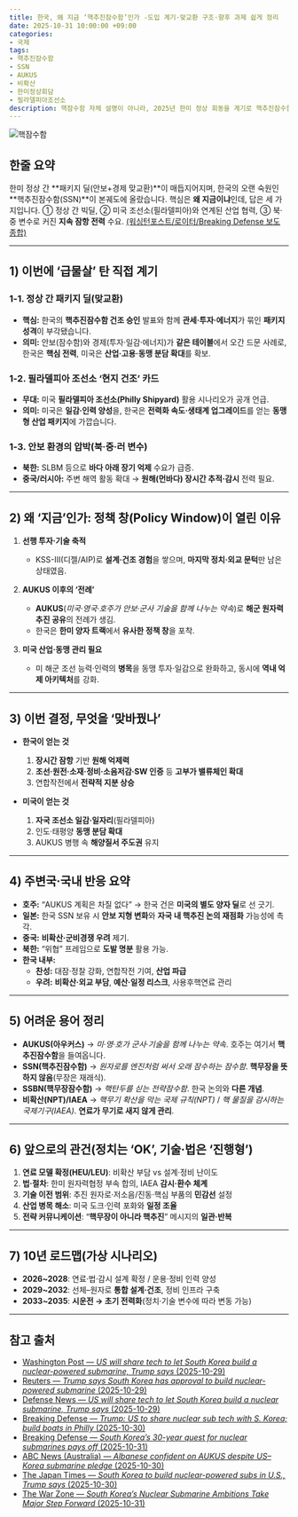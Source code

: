 ```yaml
---
title: 한국, 왜 지금 ‘핵추진잠수함’인가 -도입 계기·맞교환 구조·향후 과제 쉽게 정리
date: 2025-10-31 10:00:00 +09:00
categories:
- 국제
tags:
- 핵추진잠수함
- SSN
- AUKUS
- 비확산
- 한미정상회담
- 필라델피아조선소
description: 핵잠수함 자체 설명이 아니라, 2025년 한미 정상 회동을 계기로 핵추진잠수함 도입이 왜·어떻게 급물살을 탔는지, 무엇을 맞바꿨는지, 앞으로 무엇이 관건인지 ‘쉬운 말’로 정리했습니다.
---
```


![핵잠수함](https://tuhbm.github.io/images/normal/nuclearSubmarine.png)
## 한줄 요약
한미 정상 간 **패키지 딜(안보+경제 맞교환)**이 매듭지어지며, 한국의 오랜 숙원인 **핵추진잠수함(SSN)**이 본궤도에 올랐습니다. 
핵심은 **왜 지금이냐**인데, 답은 세 가지입니다. ① 정상 간 빅딜, ② 미국 조선소(필라델피아)와 연계된 산업 협력, ③ 북·중 변수로 커진 **지속 잠항 전력** 수요. [(워싱턴포스트/로이터/Breaking Defense 보도 종합)](#참고-출처)
<!-- more -->
---

## 1) 이번에 ‘급물살’ 탄 직접 계기

### 1-1. 정상 간 패키지 딜(맞교환)
- **핵심:** 한국의 **핵추진잠수함 건조 승인** 발표와 함께 **관세·투자·에너지**가 묶인 **패키지 성격**이 부각됐습니다.  
- **의미:** 안보(잠수함)와 경제(투자·일감·에너지)가 **같은 테이블**에서 오간 드문 사례로, 한국은 **핵심 전력**, 미국은 **산업·고용·동맹 분담 확대**를 확보.

### 1-2. 필라델피아 조선소 ‘현지 건조’ 카드
- **무대:** 미국 **필라델피아 조선소(Philly Shipyard)** 활용 시나리오가 공개 언급.  
- **의미:** 미국은 **일감·인력 양성**을, 한국은 **전력화 속도·생태계 업그레이드**를 얻는 **동맹형 산업 패키지**에 가깝습니다.

### 1-3. 안보 환경의 압박(북·중·러 변수)
- **북한:** SLBM 등으로 **바다 아래 장기 억제** 수요가 급증.  
- **중국/러시아:** 주변 해역 활동 확대 → **원해(먼바다) 장시간 추적·감시** 전력 필요.

---

## 2) 왜 ‘지금’인가: 정책 창(Policy Window)이 열린 이유

1) **선행 투자·기술 축적**  
   - KSS-III(디젤/AIP)로 **설계·건조 경험**을 쌓으며, **마지막 정치·외교 문턱**만 남은 상태였음.

2) **AUKUS 이후의 ‘전례’**  
   - **AUKUS**(*미국·영국·호주가 안보·군사 기술을 함께 나누는 약속*)로 **해군 원자력 추진 공유**의 전례가 생김.  
   - 한국은 **한미 양자 트랙**에서 **유사한 정책 창**을 포착.

3) **미국 산업·동맹 관리 필요**  
   - 미 해군 조선 능력·인력의 **병목**을 동맹 투자·일감으로 완화하고, 동시에 **역내 억제 아키텍처**를 강화.

---

## 3) 이번 결정, 무엇을 ‘맞바꿨나’

- **한국이 얻는 것**  
  1) **장시간 잠항** 기반 **원해 억제력**  
  2) **조선·원전·소재·정비·소음저감·SW 인증** 등 **고부가 밸류체인 확대**  
  3) 연합작전에서 **전략적 지분 상승**

- **미국이 얻는 것**  
  1) **자국 조선소 일감·일자리**(필라델피아)  
  2) 인도·태평양 **동맹 분담 확대**  
  3) AUKUS 병행 속 **해양질서 주도권** 유지

---

## 4) 주변국·국내 반응 요약

- **호주:** “AUKUS 계획은 차질 없다” → 한국 건은 **미국의 별도 양자 딜**로 선 긋기.  
- **일본:** 한국 SSN 보유 시 **안보 지형 변화**와 **자국 내 핵추진 논의 재점화** 가능성에 촉각.  
- **중국:** **비확산·군비경쟁 우려** 제기.  
- **북한:** “위협” 프레임으로 **도발 명분** 활용 가능.  
- **한국 내부:**  
  - **찬성:** 대잠·정찰 강화, 연합작전 기여, **산업 파급**  
  - **우려:** **비확산·외교 부담**, **예산·일정 리스크**, 사용후핵연료 관리

---

## 5) 어려운 용어 정리

- **AUKUS(아우커스)** → *미·영·호가 군사·기술을 함께 나누는 약속*. 호주는 여기서 **핵추진잠수함**을 들여옵니다.  
- **SSN(핵추진잠수함)** → *원자로를 엔진처럼 써서 오래 잠수하는 잠수함*. **핵무장을 뜻하지 않음**(무장은 재래식).  
- **SSBN(핵무장잠수함)** → *핵탄두를 싣는 전략잠수함*. 한국 논의와 **다른 개념**.  
- **비확산(NPT)/IAEA** → *핵무기 확산을 막는 국제 규칙(NPT)* / *핵 물질을 감시하는 국제기구(IAEA)*. **연료가 무기로 새지 않게 관리**.

---

## 6) 앞으로의 관건(정치는 ‘OK’, 기술·법은 ‘진행형’)

1) **연료 모델 확정(HEU/LEU)**: 비확산 부담 vs 설계·정비 난이도  
2) **법·절차**: 한미 원자력협정 부속 합의, IAEA **감시·환수 체계**  
3) **기술 이전 범위**: 추진 원자로·저소음/진동·핵심 부품의 **민감선** 설정  
4) **산업 병목 해소**: 미국 도크·인력 포화와 **일정 조율**  
5) **전략 커뮤니케이션**: “**핵무장이 아니라 핵추진**” 메시지의 **일관·반복**

---

## 7) 10년 로드맵(가상 시나리오)

- **2026~2028**: 연료·법·감시 설계 확정 / 운용·정비 인력 양성  
- **2029~2032**: 선체–원자로 **통합 설계·건조**, 정비 인프라 구축  
- **2033~2035**: **시운전 → 초기 전력화**(정치·기술 변수에 따라 변동 가능)

---

## 참고 출처
- [Washington Post — *US will share tech to let South Korea build a nuclear-powered submarine, Trump says* (2025-10-29)](https://www.washingtonpost.com/world/2025/10/29/nuclear-powered-submarine-trump-south-korea/3d65719e-b514-11f0-88c1-4e2f98984a34_story.html)
- [Reuters — *Trump says South Korea has approval to build nuclear-powered submarine* (2025-10-29)](https://www.reuters.com/world/china/trump-says-south-korea-has-approval-build-nuclear-powered-submarine-2025-10-29/)
- [Defense News — *US will share tech to let South Korea build a nuclear submarine, Trump says* (2025-10-29)](https://www.defensenews.com/naval/2025/10/29/us-will-share-tech-to-let-south-korea-build-nuclear-submarine-trump/)
- [Breaking Defense — *Trump: US to share nuclear sub tech with S. Korea; build boats in Philly* (2025-10-30)](https://breakingdefense.com/2025/10/trump-south-korea-nuclear-submarine-philadelphia/)
- [Breaking Defense — *South Korea’s 30-year quest for nuclear submarines pays off* (2025-10-31)](https://breakingdefense.com/2025/10/trump-south-korea-nuclear-submarines-china/)
- [ABC News (Australia) — *Albanese confident on AUKUS despite US–Korea submarine pledge* (2025-10-30)](https://www.abc.net.au/news/2025-10-30/albanese-confident-on-aukus-despite-us-korean-subs/105952342)
- [The Japan Times — *South Korea to build nuclear-powered subs in U.S., Trump says* (2025-10-30)](https://www.japantimes.co.jp/news/2025/10/30/asia-pacific/south-korea-us-nuclear-powered-submarines/)
- [The War Zone — *South Korea’s Nuclear Submarine Ambitions Take Major Step Forward* (2025-10-31)](https://www.twz.com/sea/south-koreas-nuclear-submarine-ambitions-take-major-step-forward)